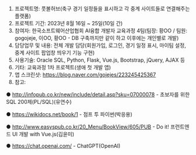 1. 프로젝트명: 풋볼허브(축구 경기 일정들을 표시하고 각 중계 사이트들로 연결해주는 플랫폼)
2. 프로젝트 기간: 2023년 8월 16일 ~ 25일(10일 간)
3. 참여자: 한국소프트웨어산업협회 AI융합 개발자 교육과정 4팀(팀장: 황OO / 팀원: gogojeje, 이OO, 황OO - DB 구축까지만 같이 하고 이후에는 개인별로 개발)
4. 담당업무 및 내용: 전체 개발 담당(회원가입, 로그인, 경기 일정 표시, 마이팀 설정, 중계 사이트 팝업창 띄우기 기능 구현)
5. 사용기술: Oracle SQL, Python, Flask, Vue.js, Bootstrap, jQuery, AJAX 등
6. 기타: 교육과정 1차 프로젝트(생애 첫 개발 앱)
7. 앱 스크린샷: https://blog.naver.com/gojejes/223245425367
8. 참고:

● http://infopub.co.kr/new/include/detail.asp?sku=07000078 - 초보자를 위한 SQL 200제(PL/SQL)(유연수)

● https://wikidocs.net/book/1 - 점프 투 파이썬(박응용)

● http://www.easyspub.co.kr/20_Menu/BookView/605/PUB - Do it! 프런트엔드 UI 개발 with Vue.js(김윤미)

● https://chat.openai.com/ - ChatGPT(OpenAI)
